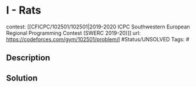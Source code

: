 # I - Rats

contest: [[CFICPC/102501/102501|2019-2020 ICPC Southwestern European Regional Programming Contest (SWERC 2019-20)]]
url: https://codeforces.com/gym/102501/problem/I
#Status/UNSOLVED
Tags: #

## Description

## Solution

